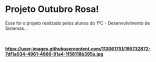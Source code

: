 # Projeto Outubro Rosa!
Esse foi o projeto realizado pelos alunos do 1ºC - Desenvolvimento de Sistemas... 
<br><br><br><b>

https://user-images.githubusercontent.com/113061751/195732872-7df1a034-4961-4666-91a4-1f58118b395a.jpg
